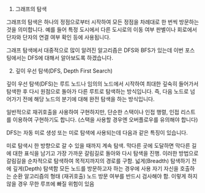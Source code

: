 1. 그래프의 탐색



그래프의 탐색은 하나의 정점으로부터 시작하여 모든 정점을 차례대로 한 번씩 방문하는 것을 의미합니다. 예를 들어 특정 도시에서 다른 도시로의 이동 여부 판별이나 회로에서 단자와 단자의 연결 여부 확인 등에 사용됩니다.



그래프 탐색에서 대중적으로 많이 알려진 알고리즘은 DFS와 BFS가 있는데 이번 포스팅에서는 DFS에 대해서 알아보도록 하겠습니다.



2. 깊이 우선 탐색(DFS, Depth First Search)



깊이 우선 탐색(DFS)는 루트 노드나 임의의 노드에서 시작하여 최대한 깊숙히 들어가서 탐색한 후 다시 원점으로 돌아가 다른 루트로 탐색하는 방식입니다. 즉, 다음 노드로 넘어가기 전에 해당 노드의 분기에 대해 완전 탐색을 하는 방식입니다.

일반적으로 재귀호출을 사용하여 구현하지만, 단순한 스택이나 인접 행렬, 인접 리스트를 이용하여 구현하기도 합니다. (스택을 사용할 경우엔 오버플로우를 유의해야 합니다)

DFS는 자동 미로 생성 또는 미로 탐색에 사용되는데 다음과 같은 특징이 있습니다.

미로 탐색시 한 방향으로 갈 수 있을 때까지 계속 탐색.
막다른 곳에 도달하면 막다른 길에 대한 표식을 남기고 가장 가까운 갈림길로 돌아와 다시 탐색을 진행.
이러한 방법으로 갈림길을 순차적으로 탐색하여 목적지까지의 경로를 구함.
넓게(Breadth) 탐색하기 전에 깊게(Depth) 탐색함
모든 노드를 방문하고자 하는 경우에 사용
자기 자신을 호출하는 순환 알고리즘의 형태 (재귀호출)
노드 방문 여부를 반드시 검사해야 함.
이렇게 하지 않을 경우 무한 루프에 빠질 위험이 있음



